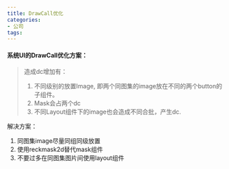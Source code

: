 ```yaml
---
title: DrawCall优化
categories:
- 公司
tags: 
---
```


#### 系统UI的DrawCall优化方案：

> 造成dc增加有：
> 1. 不同级别的放置Image, 即两个同图集的image放在不同的两个button的子组件。
> 2. Mask会占两个dc
> 3. 不同Layout组件下的image也会造成不同合批，产生dc.

解决方案：
1. 同图集image尽量同组同级放置
2. 使用reckmask2d替代mask组件
3. 不要过多在同图集图片间使用layout组件


